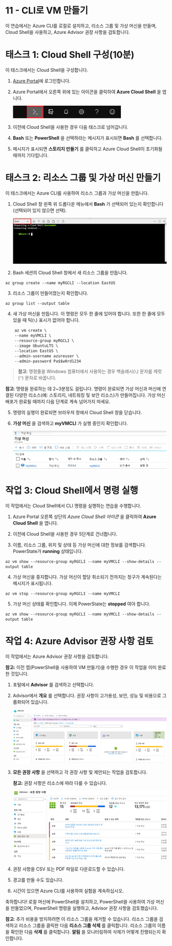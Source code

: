 ﻿---
wts:
    title: '11 - CLI로 VM 만들기(10분)'
    module: '모듈 03: 핵심 솔루션 및 관리 도구 설명하기'
---
# 11 - CLI로 VM 만들기

이 연습에서는 Azure CLI를 로컬로 설치하고, 리소스 그룹 및 가상 머신을 만들며, Cloud Shell을 사용하고, Azure Advisor 권장 사항을 검토합니다. 

# 태스크 1: Cloud Shell 구성(10분)

이 태스크에서는 Cloud Shell을 구성합니다. 

1. [Azure Portal](https://portal.azure.com)에 로그인합니다.

2. Azure Portal에서 오른쪽 위에 있는 아이콘을 클릭하여 **Azure Cloud Shell** 을 엽니다.

    ![Azure Portal Azure Cloud Shell 아이콘 스크린샷.](../images/1002.png)

3. 이전에 Cloud Shell을 사용한 경우 다음 태스크로 넘어갑니다. 

4. **Bash** 또는 **PowerShell** 을 선택하라는 메시지가 표시되면 **Bash** 를 선택합니다. 

5. 메시지가 표시되면 **스토리지 만들기** 를 클릭하고 Azure Cloud Shell이 초기화될 때까지 기다립니다. 

# 태스크 2: 리소스 그룹 및 가상 머신 만들기

이 태스크에서는 Azure CLI를 사용하여 리소스 그룹과 가상 머신을 만듭니다.  

1. Cloud Shell 창 왼쪽 위 드롭다운 메뉴에서 **Bash** 가 선택되어 있는지 확인합니다(선택되어 있지 않으면 선택).

    ![Bash 드롭다운 메뉴가 강조 표시되어 있는 Azure Portal Azure Cloud Shell 스크린샷.](../images/1002a.png)

2. Bash 세션의 Cloud Shell 창에서 새 리소스 그룹을 만듭니다. 

```cli
az group create --name myRGCLI --location EastUS
```

3. 리소스 그룹이 만들어졌는지 확인합니다.

```cli
az group list --output table
```

4. 새 가상 머신을 만듭니다. 이 명령은 모두 한 줄에 있어야 합니다. 또한 한 줄에 모두 있을 때 틱(`\`) 표시가 없어야 합니다. 

```cli
    az vm create \
    --name myVMCLI \
    --resource-group myRGCLI \
    --image UbuntuLTS \
    --location EastUS \
    --admin-username azureuser \
    --admin-password Pa$$w0rd1234
```

>**참고**: 명령줄을 Windows 컴퓨터에서 사용하는 경우 백슬레시(`\`) 문자를 캐럿(`^`) 문자로 바꿉니다.
    
**참고**: 명령을 완료하는 데 2~3분정도 걸립니다. 명령이 완료되면 가상 머신과 머신에 연결된 다양한 리소스(예: 스토리지, 네트워킹 및 보안 리소스)가 만들어집니다. 가상 머신 배포가 완료될 때까지 다음 단계로 계속 넘어가지 마세요. 

5. 명령의 실행이 완료되면 브라우저 창에서 Cloud Shell 창을 닫습니다.

6. **가상 머신** 을 검색하고 **myVMCLI** 가 실행 중인지 확인합니다.

    ![실행 중인 상태의 myVMPS가 있는 가상 머신 페이지의 스크린샷.](../images/1101.png)


# 작업 3: Cloud Shell에서 명령 실행

이 작업에서는 Cloud Shell에서 CLI 명령을 실행하는 연습을 수행합니다. 

1. Azure Portal 오른쪽 상단의 *Azure Cloud Shell 아이콘* 을 클릭하여 **Azure Cloud Shell** 을 엽니다.

2. 이전에 Cloud Shell을 사용한 경우 5단계로 건너뜁니다. 

3. 이름, 리소스 그룹, 위치 및 상태 등 가상 머신에 대한 정보를 검색합니다. PowerState가 **running** 상태입니다.

```cli
az vm show --resource-group myRGCLI --name myVMCLI --show-details --output table 
```

4. 가상 머신을 중지합니다. 가상 머신이 할당 취소되기 전까지는 청구가 계속된다는 메시지가 표시됩니다. 

```cli
az vm stop --resource-group myRGCLI --name myVMCLI
```

5. 가상 머신 상태를 확인합니다. 이제 PowerState는 **stopped** 여야 합니다.

```cli
az vm show --resource-group myRGCLI --name myVMCLI --show-details --output table 
```

# 작업 4: Azure Advisor 권장 사항 검토

이 작업에서는 Azure Advisor 권장 사항을 검토합니다. 

**참고:** 이전 랩(PowerShell을 사용하여 VM 만들기)을 수행한 경우 이 작업을 이미 완료한 것입니다. 

1. 포털에서 **Advisor** 를 검색하고 선택합니다. 

2. Advisor에서 **개요** 를 선택합니다. 권장 사항이 고가용성, 보안, 성능 및 비용으로 그룹화되어 있습니다. 

    ![Advisor 개요 페이지의 스크린샷. ](../images/1103.png)

3. **모든 권장 사항** 을 선택하고 각 권장 사항 및 제안되는 작업을 검토합니다. 

    **참고:** 권장 사항은 리소스에 따라 다를 수 있습니다. 

    ![Advisor 모든 권장 사항 페이지의 스크린샷. ](../images/1104.png)

4. 권장 사항을 CSV 또는 PDF 파일로 다운로드할 수 있습니다. 

5. 경고를 만들 수도 있습니다. 

6. 시간이 있으면 Azure CLI를 사용하여 실험을 계속하십시오.

축하합니다! 로컬 머신에 PowerShell을 설치하고, PowerShell을 사용하여 가상 머신을 만들었으며, PowerShell 명령을 실행하고, Advisor 권장 사항을 검토했습니다.

**참고**: 추가 비용을 방지하려면 이 리소스 그룹을 제거할 수 있습니다. 리소스 그룹을 검색하고 리소스 그룹을 클릭한 다음 **리소스 그룹 삭제** 를 클릭합니다. 리소스 그룹의 이름을 확인한 다음 **삭제** 를 클릭합니다. **알림** 을 모니터링하여 삭제가 어떻게 진행되는지 확인합니다.
